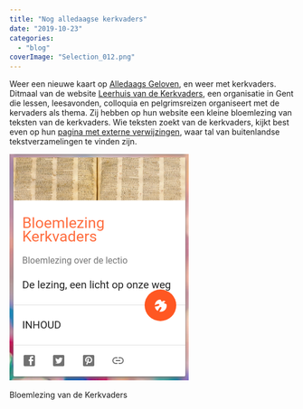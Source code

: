 ```yaml
---
title: "Nog alledaagse kerkvaders"
date: "2019-10-23"
categories: 
  - "blog"
coverImage: "Selection_012.png"
---
```


Weer een nieuwe kaart op [Alledaags Geloven](https://alledaags.gelovenleren.net/), en weer met kerkvaders. Ditmaal van de website [Leerhuis van de Kerkvaders](https://kerkvaders.be/), een organisatie in Gent die lessen, leesavonden, colloquia en pelgrimsreizen organiseert met de kervaders als thema. Zij hebben op hun website een kleine bloemlezing van teksten van de kerkvaders. Wie teksten zoekt van de kerkvaders, kijkt best even op hun [pagina met externe verwijzingen](https://kerkvaders.be/websites), waar tal van buitenlandse tekstverzamelingen te vinden zijn.

[![](images/Selection_011.png)](https://alledaags.gelovenleren.net/)

Bloemlezing van de Kerkvaders
